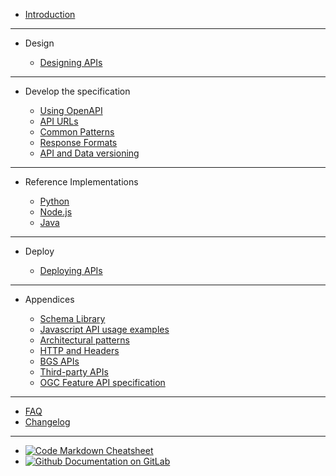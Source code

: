 - [Introduction](main-content/introduction)

---

- Design
  
  - [Designing APIs](main-content/designing-apis)

---

- Develop the specification

  - [Using OpenAPI](main-content/openapi)
  - [API URLs](main-content/urls-https-headers)
  - [Common Patterns](main-content/common-patterns)
  - [Response Formats](main-content/response-formats)
  - [API and Data versioning](main-content/versioning-apis)

---

- Reference Implementations

  - [Python](reference-implementations/python)
  - [Node.js](reference-implementations/node)
  - [Java](reference-implementations/java)


---

- Deploy
  
  - [Deploying APIs](main-content/deploying-apis)

---

- Appendices

  - [Schema Library](appendices/schema-library.md)
  - [Javascript API usage examples](reference-implementations/javascript)
  - [Architectural patterns](appendices/architecture.md)
  - [HTTP and Headers](appendices/http-and-headers.md)
  - [BGS APIs](appendices/bgs-apis.md)
  - [Third-party APIs](appendices/third-party-apis.md)
  - [OGC Feature API specification](appendices/ogc-api.md)
---

- [FAQ](other/faq.md)
- [Changelog](other/changelog.md)

---

- [![Code](https://icongr.am/feather/code.svg?size=16&color=808080) Markdown Cheatsheet](https://jhildenbiddle.github.io/docsify-themeable/#/markdown)
- [![Github](https://icongram.jgog.in/simple/github.svg?color=808080&size=16) Documentation on GitLab](https://kwvmxgit.ad.nerc.ac.uk/apis/api-guidance-docs/)
<!-- - [![NPM](https://icongram.jgog.in/simple/npm.svg?colored&size=16)Template Documentation](https://docsify.now.sh/) -->
<!-- - [![Twitter](https://icongram.jgog.in/simple/twitter.svg?colored&size=16)@jhildenbiddle](http://twitter.com/jhildenbiddle) -->